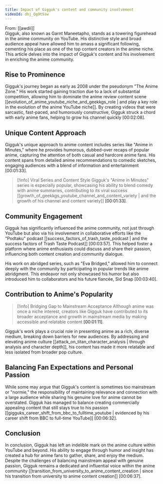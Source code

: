 ```yaml
---
title: Impact of Gigguk's content and community involvement
videoId: dhj_Qg9tSsw
---
```


From: [[awdii]] <br/> 
Gigguk, also known as Garnt Maneetapho, stands as a towering figurehead in the anime community on YouTube. His distinctive style and broad audience appeal have allowed him to amass a significant following, cementing his place as one of the top content creators in the anime niche. This article delves into the impact of Gigguk's content and his involvement in enriching the anime community.

## Rise to Prominence

Gigguk's journey began as early as 2008 under the pseudonym "The Anime Zone." His work started gaining traction due to a lack of substantial competition, allowing him to dominate the anime review content scene [[evolution_of_anime_youtube_niche_and_geekkgs_role | and play a key role in the evolution of the anime YouTube niche]]. By creating videos that were sarcastic, fast-paced, and humorously constructive, Gigguk struck a chord with early anime fans, helping to grow his channel quickly <a class="yt-timestamp" data-t="00:02:08">[00:02:08]</a>.

## Unique Content Approach

Gigguk's unique approach to anime content includes series like "Anime in Minutes," where he provides humorous, dubbed-over recaps of popular anime, capturing the attention of both casual and hardcore anime fans. His content spans from detailed anime recommendations to comedic sketches, engaging audiences with a blend of information and entertainment <a class="yt-timestamp" data-t="00:01:33">[00:01:33]</a>.

> [!info] Viral Series and Content Style
> Gigguk's "Anime in Minutes" series is especially popular, showcasing his ability to blend comedy with anime summaries, contributing to its viral success [[growth_of_geekkgs_youtube_channel_and_content_variety | and the growth of his channel and content variety]] <a class="yt-timestamp" data-t="00:01:33">[00:01:33]</a>.

## Community Engagement

Gigguk has significantly influenced the anime community, not just through YouTube but also via his involvement in collaborative efforts like the "Podtaku" podcast [[success_factors_of_trash_taste_podcast | and the success factors of Trash Taste Podcast]] <a class="yt-timestamp" data-t="00:03:57">[00:03:57]</a>. This helped foster a platform where anime enthusiasts could discuss and share their passion, influencing both content creation and community dialogue.

His work on abridged series, such as "Eva Bridged," allowed him to connect deeply with the community by participating in popular trends like anime abridgment. This endeavor not only showcased his humor but also introduced him to collaborators and his future fiancée, Sid Snap <a class="yt-timestamp" data-t="00:03:40">[00:03:40]</a>.

## Contribution to Anime's Popularity

> [!info] Bridging Gap to Mainstream Acceptance
> Although anime was once a niche interest, creators like Gigguk have contributed to its broader acceptance and growth in mainstream media by making accessible and relatable content <a class="yt-timestamp" data-t="00:01:11">[00:01:11]</a>.

Gigguk's work plays a crucial role in presenting anime as a rich, diverse medium, breaking down barriers for new audiences. By addressing and elevating anime culture [[attack_on_titan_character_analysis | through analysis and character depth]], his content has made it more relatable and less isolated from broader pop culture.

## Balancing Fan Expectations and Personal Passion

While some may argue that Gigguk's content is sometimes too mainstream or "normie," the responsibility of maintaining relevance and connection with a large audience while sharing his genuine love for anime cannot be overstated. Gigguk has managed to balance creating commercially appealing content that still stays true to his passion [[gigguks_career_shift_from_bbc_to_fulltime_youtube | evidenced by his career shift from BBC to full-time YouTube]] <a class="yt-timestamp" data-t="00:06:32">[00:06:32]</a>.

## Conclusion

In conclusion, Gigguk has left an indelible mark on the anime culture within YouTube and beyond. His ability to engage through humor and insight has created a hub for anime fans to gather, share, and enjoy the medium. Despite the challenges of balancing mainstream appeal with genuine passion, Gigguk remains a dedicated and influential voice within the anime community [[transition_from_university_to_anime_content_creation | since his transition from university to anime content creation]] <a class="yt-timestamp" data-t="00:06:37">[00:06:37]</a>.